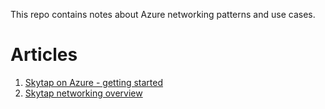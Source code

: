 
This repo contains notes about Azure networking patterns and use cases.

# Articles
1. [Skytap on Azure - getting started](001-skytap-registration/readme.md)
2. [Skytap networking overview](002-skytap-networking-overview/readme.md)